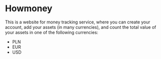 # Howmoney

This is a website for money tracking service, where you can create your account, add your assets (in many currencies), and count the total value of your assets in one of the following currencies:
* PLN
* EUR
* USD
